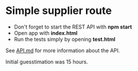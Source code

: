 # Simple supplier route

* Don't forget to start the REST API with __npm start__
* Open app with __index.html__
* Run the tests simply by opening __test.html__

See [API.md](API.md) for more information about the API.

Initial guesstimation was 15 hours.
